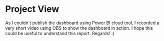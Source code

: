 # Project View
As I couldn´t publish the dashboard using Power BI cloud tool, I recorded a very short video using OBS to show the dashboard in action.
I hope this could be useful to understand this report. Regards! :)
